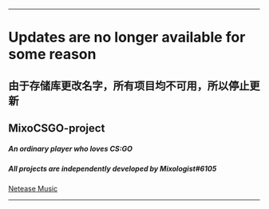 ***
# Updates are no longer available for some reason
## 由于存储库更改名字，所有项目均不可用，所以停止更新
## MixoCSGO-project
##### An ordinary player who loves CS:GO
##### All projects are independently developed by Mixologist#6105
<a href="https://music.163.com/#/user/home?id=611297376" target="_blank">Netease Music</a>
***

